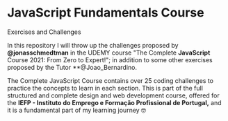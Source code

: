 # JavaScript Fundamentals Course
<p>Exercises and Challenges</p>

In this repository I will throw up the challenges proposed by **@jonasschmedtman** in the UDEMY course "The Complete **JavaScript** Course 2021: From Zero to Expert!"; in addition to some other exercises proposed by the Tutor **@Joao_Bernardino.

The Complete JavaScript Course contains over 25 coding challenges to practice the concepts to learn in each section. This is part of the full structured and complete design and web development course, offered for the **IEFP - Instituto do Emprego e Formação Profissional de Portugal,** and it is a fundamental part of my learning journey 🤓
